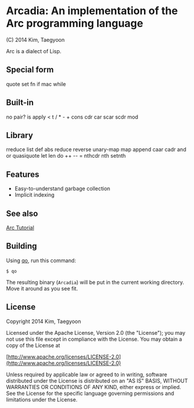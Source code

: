 # Arcadia: An implementation of the Arc programming language #

(C) 2014 Kim, Taegyoon

Arc is a dialect of Lisp.

## Special form
quote set fn if mac while

## Built-in
no pair? is apply < t / * - + cons cdr car scar scdr mod

## Library
rreduce list def abs reduce reverse unary-map map append caar cadr and or quasiquote let len do ++ -- = nthcdr nth setnth

## Features
* Easy-to-understand garbage collection
* Implicit indexing

## See also
[Arc Tutorial](http://old.ycombinator.com/arc/tut.txt)

## Building

Using [qo](http://github.com/andlabs/qo), run this command:

```console
$ qo
```

The resulting binary (`Arcadia`) will be put in the current working directory. 
Move it around as you see fit.

## License ##

   Copyright 2014 Kim, Taegyoon

   Licensed under the Apache License, Version 2.0 (the "License");
   you may not use this file except in compliance with the License.
   You may obtain a copy of the License at

   [http://www.apache.org/licenses/LICENSE-2.0](http://www.apache.org/licenses/LICENSE-2.0)

   Unless required by applicable law or agreed to in writing, software
   distributed under the License is distributed on an "AS IS" BASIS,
   WITHOUT WARRANTIES OR CONDITIONS OF ANY KIND, either express or implied.
   See the License for the specific language governing permissions and
   limitations under the License.
